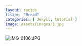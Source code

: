 ```yaml
---
layout: recipe
title:  "Bread"
categories: [ Jekyll, tutorial ]
image: assets/images/1.jpg
---
```

![IMG_0106.JPG]({{site.baseurl}}/image/IMG_0106.JPG)
